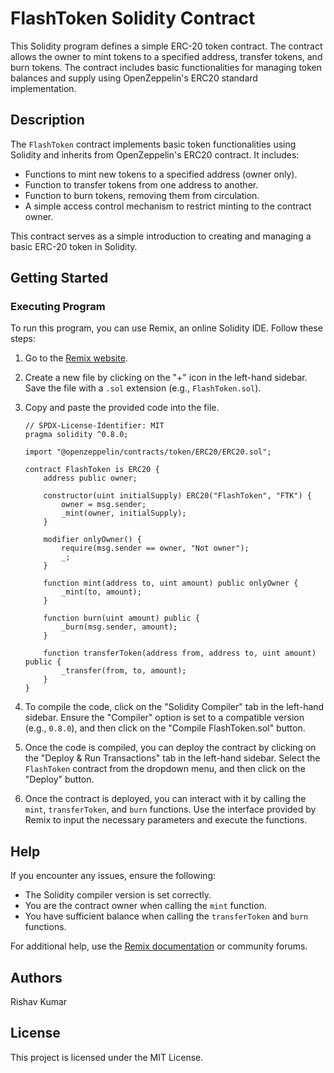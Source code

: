 # FlashToken Solidity Contract

This Solidity program defines a simple ERC-20 token contract. The contract allows the owner to mint tokens to a specified address, transfer tokens, and burn tokens. The contract includes basic functionalities for managing token balances and supply using OpenZeppelin's ERC20 standard implementation.

## Description

The `FlashToken` contract implements basic token functionalities using Solidity and inherits from OpenZeppelin's ERC20 contract. It includes:

- Functions to mint new tokens to a specified address (owner only).
- Function to transfer tokens from one address to another.
- Function to burn tokens, removing them from circulation.
- A simple access control mechanism to restrict minting to the contract owner.

This contract serves as a simple introduction to creating and managing a basic ERC-20 token in Solidity.

## Getting Started

### Executing Program

To run this program, you can use Remix, an online Solidity IDE. Follow these steps:

1. Go to the [Remix website](https://remix.ethereum.org).
2. Create a new file by clicking on the "+" icon in the left-hand sidebar. Save the file with a `.sol` extension (e.g., `FlashToken.sol`).
3. Copy and paste the provided code into the file.

    ```solidity
    // SPDX-License-Identifier: MIT
    pragma solidity ^0.8.0;

    import "@openzeppelin/contracts/token/ERC20/ERC20.sol";

    contract FlashToken is ERC20 {
        address public owner;

        constructor(uint initialSupply) ERC20("FlashToken", "FTK") {
            owner = msg.sender;
            _mint(owner, initialSupply);
        }

        modifier onlyOwner() {
            require(msg.sender == owner, "Not owner");
            _;
        }

        function mint(address to, uint amount) public onlyOwner {
            _mint(to, amount);
        }

        function burn(uint amount) public {
            _burn(msg.sender, amount);
        }

        function transferToken(address from, address to, uint amount) public {
            _transfer(from, to, amount);
        }
    }
    ```

4. To compile the code, click on the "Solidity Compiler" tab in the left-hand sidebar. Ensure the "Compiler" option is set to a compatible version (e.g., `0.8.0`), and then click on the "Compile FlashToken.sol" button.
5. Once the code is compiled, you can deploy the contract by clicking on the "Deploy & Run Transactions" tab in the left-hand sidebar. Select the `FlashToken` contract from the dropdown menu, and then click on the "Deploy" button.
6. Once the contract is deployed, you can interact with it by calling the `mint`, `transferToken`, and `burn` functions. Use the interface provided by Remix to input the necessary parameters and execute the functions.

## Help

If you encounter any issues, ensure the following:

- The Solidity compiler version is set correctly.
- You are the contract owner when calling the `mint` function.
- You have sufficient balance when calling the `transferToken` and `burn` functions.

For additional help, use the [Remix documentation](https://remix-ide.readthedocs.io/en/latest/) or community forums.

## Authors

Rishav Kumar

## License

This project is licensed under the MIT License.
